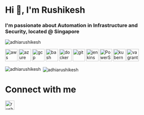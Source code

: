 <h1 align="left">Hi 👋, I'm Rushikesh</h1>
<h3 align="left">I'm passionate about Automation in Infrastructure and Security, located @ Singapore</h3>

<p align="left"> <img src="https://komarev.com/ghpvc/?username=adhiarushikesh" alt="adhiarushikesh" /> </p>

<p align="left"><img src="https://devicons.github.io/devicon/devicon.git/icons/amazonwebservices/amazonwebservices-original-wordmark.svg" alt="aws" width="40" height="40"/> <img src="https://www.vectorlogo.zone/logos/microsoft_azure/microsoft_azure-icon.svg" alt="azure" width="40" height="40"/> <img src="https://www.vectorlogo.zone/logos/google_cloud/google_cloud-icon.svg" alt="gcp" width="40" height="40"/> <img src="https://www.vectorlogo.zone/logos/git-scm/git-scm-icon.svg" 
src="https://www.vectorlogo.zone/logos/gnu_bash/gnu_bash-icon.svg" alt="bash" width="40" height="40"/> <img src="https://devicons.github.io/devicon/devicon.git/icons/docker/docker-original-wordmark.svg" alt="docker" width="40" height="40"/> <img alt="git" width="40" height="40"/> <img src="https://www.vectorlogo.zone/logos/jenkins/jenkins-icon.svg" alt="jenkins" width="40" height="40"/> <img src="https://www.vectorlogo.zone/logos/kubernetes/kubernetes-icon.svg <img 
src="" alt="PowerShell" width="40" height="40"/> <img src="https://img.icons8.com/ios/50/000000/powershell.png"  <img
alt="kubernetes" width="40" height="40"/> <img src="https://www.vectorlogo.zone/logos/vagrantup/vagrantup-icon.svg" alt="vagrant" width="40" height="40"/></p><p><img align="left" src="https://github-readme-stats.vercel.app/api/top-langs/?username=adhiarushikesh&layout=compact&hide=html" alt="adhiarushikesh" /></p>
<p>&nbsp;<img align="center" src="https://github-readme-stats.vercel.app/api?username=adhiarushikesh&show_icons=true" alt="adhiarushikesh" /></p>


<h1 align="left">Connect with me </h1>

<p align="left">
<a href="https://linkedin.com/in/rushikesh-adhia" target="blank"><img align="center" src="https://cdn.jsdelivr.net/npm/simple-icons@3.0.1/icons/linkedin.svg" alt="rushikesh-adhia" height="30" width="30" /></a>
</p>


[webdevplaylist]: https://github.com/adhiarushikesh/adhiarushikesh
[linkedin]: https://www.linkedin.com/in/rushikesh-adhia/
